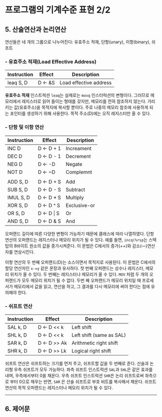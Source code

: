 # 프로그램의 기계수준 표현 2/2



## 5. 산술연산과 논리연산

연산들은 네 개의 그룹으로 나누어진다: 유효주소 적재, 단항(unary), 이항(binary), 쉬프트

### - 유효주소 적재(Load Effective Address)

| Instruction  | Effect | Description            |
| ------------ | ------ | ---------------------- |
| leaq    S, D | D ← &S | Load effective address |

**유효주소 적재** 인스트럭션 `leaq`는 실제로는 `movq` 인스터럭션의 변형이다. 그러므로 메모리에서 레지스터로 읽어 들이는 형태를 갖지만, 메모리를 전혀 참조하지 않는다. 가리키는 값(유효주소)을 목적지에 복사할 뿐이다. 주로 나중의 메모리 참조에 사용하게 되는 포인터를 생성하기 위해 사용한다. 목적 주소(D)에는 오직 레지스터만 올 수 있다. 

### - 단항 및 이항 연산

| Instruction  | Effect     | Description  |
| ------------ | ---------- | ------------ |
| INC    D     | D ← D + 1  | Increament   |
| DEC    D     | D ← D - 1  | Decrement    |
| NEG    D     | D ← -D     | Negate       |
| NOT    D     | D ← ~D     | Complemnt    |
|              |            |              |
| ADD    S, D  | D ← D + S  | Add          |
| SUB    S, D  | D ← D - S  | Subtract     |
| IMUL    S, D | D ← D * S  | Multiply     |
| XOR    S, D  | D ← D ^ S  | Exclusive-or |
| OR    S, D   | D ← D \| S | Or           |
| AND    S, D  | D ← D & S  | And          |

오퍼랜드 길이에 따른 다양한 변형이 가능하기 때문에 클래스에 따라 나열하였다. 단항 연산의 오퍼랜드는 레지스터나 메모리 위치가 될 수 있다. 예를 들면, `incq(%rsp`는 스택 탑의 8바이트 원소의 값을 증가시켜준다. 이 문법은 C에서의 증가(++)와 감소(—)연산자를 연상시킨다.

이항 연산의 두 번째 오퍼랜드(D)는 소스이면서 목적지로 사용된다. 이 문법은 C에서의 할당 연산자인 `x-=y` 같은 문장과 유사하다. 첫 번째 오퍼랜드는 상수나 레지스터, 메모리 위치가 올 수 있다. 두 번째는 레지스터나 메모리가 올 수 있다. `MOV` 처럼 두 개의 오퍼랜드가 모두 메모리 위치가 될 수 없다. 두번 째 오퍼랜드가 메모리 위치일 때 프로세서가 메모리에서 값을 읽고, 연산을 하고, 그 결과를 다시 메모리에 써야 한다는 점에 유의해야 한다.

### - 쉬프트 연산

| Instruction | Effect      | Description              |
| ----------- | ----------- | ------------------------ |
| SAL    k, D | D ← D << k  | Left shift               |
| SHL    k, D | D ← D << k  | Left shift (same as SAL) |
| SAR    k, D | D ← D >> Ak | Arithmetic right shift   |
| SHR    k, D | D ← D >> Lk | Logical right shift      |

쉬프트 연산은 쉬프트하는 크기를 먼저 주고, 쉬프트할 값을 두 번째로 준다. 산술과 논리형 우측 쉬프트가 모두 가능하다. 좌측 쉬프트 인스트럭션 `SAL`과 `SHL`은 같은 효과를 내며, 우측에서부터 0을 채운다. 우측 쉬프트 인스트럭션 `SHR`은 논리 쉬프트로써 좌측으로 부터 0으로 채우는 반면, `SAR` 은 산술 쉬프트로 부호 비트를 복사해서 채운다. 쉬프트 연산의 목적 오퍼랜드는 레지스터나 메모리 위치가 될 수 있다.

---

## 6. 제어문

